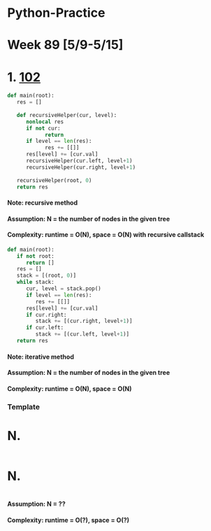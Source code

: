 # Python-Practice

# Week 89 [5/9-5/15]

# 1. [102](https://leetcode.com/problems/binary-tree-level-order-traversal/)
```python
def main(root):
   res = []
        
   def recursiveHelper(cur, level):
      nonlocal res
      if not cur:
            return
      if level == len(res):
            res += [[]]
      res[level] += [cur.val]
      recursiveHelper(cur.left, level+1)
      recursiveHelper(cur.right, level+1)
      
   recursiveHelper(root, 0)
   return res
```
#### Note: recursive method
#### Assumption: N = the number of nodes in the given tree
#### Complexity: runtime = O(N), space = O(N) with recursive callstack
```python
def main(root):
   if not root:
      return []
   res = []
   stack = [(root, 0)]
   while stack:
      cur, level = stack.pop()
      if level == len(res):
         res += [[]]
      res[level] += [cur.val]
      if cur.right:
         stack += [(cur.right, level+1)]
      if cur.left:
         stack += [(cur.left, level+1)]
   return res
```
#### Note: iterative method
#### Assumption: N = the number of nodes in the given tree
#### Complexity: runtime = O(N), space = O(N)

### Template
# N. []()
```sql
```

# N. []()
```python
```
#### Assumption: N = ??
#### Complexity: runtime = O(?), space = O(?)
